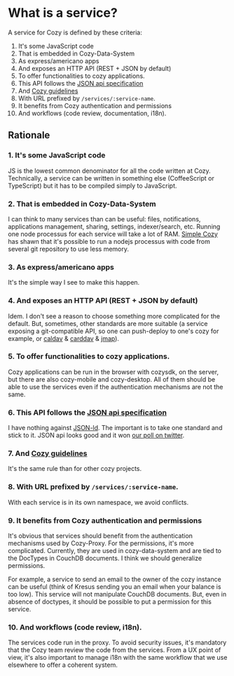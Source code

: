 What is a service?
==================

A service for Cozy is defined by these criteria:

1. It's some JavaScript code
2. That is embedded in Cozy-Data-System
3. As express/americano apps
4. And exposes an HTTP API (REST + JSON by default)
5. To offer functionalities to cozy applications.
6. This API follows the [JSON api specification](http://jsonapi.org/)
7. And [Cozy guidelines](https://cozy.github.io/cozy-guidelines/)
8. With URL prefixed by `/services/:service-name`.
9. It benefits from Cozy authentication and permissions
10. And workflows (code review, documentation, i18n).


Rationale
---------

### 1. It's some JavaScript code

JS is the lowest common denominator for all the code written at Cozy.
Technically, a service can be written in something else (CoffeeScript or
TypeScript) but it has to be compiled simply to JavaScript.

### 2. That is embedded in Cozy-Data-System

I can think to many services than can be useful: files, notifications,
applications management, sharing, settings, indexer/search, etc.
Running one node processus for each service will take a lot of RAM.
[Simple Cozy](https://github.com/cozy/simple-cozy) has shawn that it's
possible to run a nodejs processus with code from several git repository to
use less memory.

### 3. As express/americano apps

It's the simple way I see to make this happen.

### 4. And exposes an HTTP API (REST + JSON by default)

Idem. I don't see a reason to choose something more complicated for the
default. But, sometimes, other standards are more suitable (a service exposing
a git-compatible API, so one can push-deploy to one's cozy for example, or
[caldav](https://en.wikipedia.org/wiki/CalDAV) &
[carddav](https://en.wikipedia.org/wiki/CardDAV) & [jmap](http://jmap.io/)).

### 5. To offer functionalities to cozy applications.

Cozy applications can be run in the browser with cozysdk, on the server,
but there are also cozy-mobile and cozy-desktop. All of them should be able to
use the services even if the authentication mechanisms are not the same.

### 6. This API follows the [JSON api specification](http://jsonapi.org/)

I have nothing against [JSON-ld](http://json-ld.org/). The important is to
take one standard and stick to it. JSON api looks good and it won [our poll
on twitter](https://twitter.com/MyCozyCloud/status/702504370034835457).

### 7. And [Cozy guidelines](https://cozy.github.io/cozy-guidelines/)

It's the same rule than for other cozy projects.

### 8. With URL prefixed by `/services/:service-name`.

With each service is in its own namespace, we avoid conflicts.

### 9. It benefits from Cozy authentication and permissions

It's obvious that services should benefit from the authentication
mechanisms used by Cozy-Proxy. For the permissions, it's more complicated.
Currently, they are used in cozy-data-system and are tied to the DocTypes in
CouchDB documents. I think we should generalize permissions.

For example, a service to send an email to the owner of the cozy instance can
be useful (think of Kresus sending you an email when your balance is too low).
This service will not manipulate CouchDB documents. But, even in absence of
doctypes, it should be possible to put a permission for this service.

### 10. And workflows (code review, i18n).

The services code run in the proxy. To avoid security issues, it's mandatory
that the Cozy team review the code from the services. From a UX point of view,
it's also important to manage i18n with the same workflow that we use
elsewhere to offer a coherent system.
